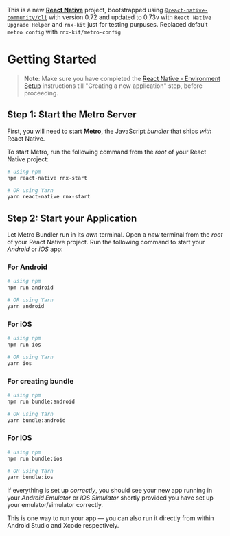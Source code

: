 This is a new [**React Native**](https://reactnative.dev) project, bootstrapped using [`@react-native-community/cli`](https://github.com/react-native-community/cli) with version 0.72 and updated to 0.73v with `React Native Upgrade Helper` and `rnx-kit` just for testing purpuses.
Replaced default `metro config` with `rnx-kit/metro-config`


# Getting Started

>**Note**: Make sure you have completed the [React Native - Environment Setup](https://reactnative.dev/docs/environment-setup) instructions till "Creating a new application" step, before proceeding.

## Step 1: Start the Metro Server

First, you will need to start **Metro**, the JavaScript _bundler_ that ships _with_ React Native.

To start Metro, run the following command from the _root_ of your React Native project:

```bash
# using npm
npm react-native rnx-start

# OR using Yarn
yarn react-native rnx-start
```

## Step 2: Start your Application

Let Metro Bundler run in its _own_ terminal. Open a _new_ terminal from the _root_ of your React Native project. Run the following command to start your _Android_ or _iOS_ app:

### For Android

```bash
# using npm
npm run android

# OR using Yarn
yarn android
```

### For iOS

```bash
# using npm
npm run ios

# OR using Yarn
yarn ios
```

### For creating bundle

```bash
# using npm
npm run bundle:android

# OR using Yarn
yarn bundle:android
```

### For iOS

```bash
# using npm
npm run bundle:ios

# OR using Yarn
yarn bundle:ios
```

If everything is set up _correctly_, you should see your new app running in your _Android Emulator_ or _iOS Simulator_ shortly provided you have set up your emulator/simulator correctly.

This is one way to run your app — you can also run it directly from within Android Studio and Xcode respectively.
